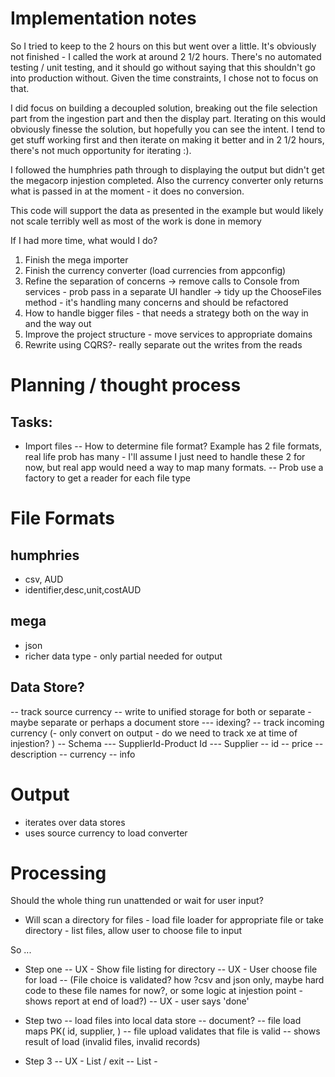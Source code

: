 ﻿# Implementation notes
So I tried to keep to the 2 hours on this but went over a little.  It's obviously not finished - I called the work at around 2 1/2 hours.
There's no automated testing / unit testing, and it should go without saying that this shouldn't go into production without. Given the time constraints, I chose not to focus on that.

I did focus on building a decoupled solution, breaking out the file selection part from the ingestion part and then the display part.
Iterating on this would obviously finesse the solution, but hopefully you can see the intent.
I tend to get stuff working first and then iterate on making it better and in 2 1/2 hours, there's not much opportunity for iterating :). 

I followed the humphries path through to displaying the output but didn't get the megacorp injestion completed. Also the currency converter only returns what is passed in at the moment - it does no conversion.

This code will support the data as presented in the example but would likely not scale terribly well as most of the work is done in memory

If I had more time, what would I do?
1. Finish the mega importer
2. Finish the currency converter (load currencies from appconfig)
3. Refine the separation of concerns
	-> remove calls to Console from services - prob pass in a separate UI handler
	-> tidy up the ChooseFiles method - it's handling many concerns and should be refactored
4. How to handle bigger files - that needs a strategy both on the way in and the way out
5. Improve the project structure - move services to appropriate domains 
6. Rewrite using CQRS?- really separate out the writes from the reads








# Planning / thought process

## Tasks:
- Import files
-- How to determine file format?  Example has 2 file formats, real life prob has many - I'll assume I just need to handle these 2 for now, but real app would need a way to map many formats. 
-- Prob use a factory to get a reader for each file type

# File Formats
## humphries
- csv, AUD
- identifier,desc,unit,costAUD
## mega
- json
- richer data type - only partial needed for output
##  Data Store?
-- track source currency 
-- write to unified storage for both or separate - maybe separate or perhaps a document store 
--- idexing? 
-- track incoming currency (- only convert on output - do we need to track xe at time of injestion? )
-- Schema
	--- SupplierId-Product Id
	--- Supplier
	-- id
	-- price
	-- description
	-- currency
	-- info


# Output
- iterates over data stores
- uses source currency to load converter

# Processing
Should the whole thing run unattended or wait for user input?
- Will scan a directory for files - load file loader for appropriate file or take directory - list files, allow user to choose file to input

So ...
- Step one
-- UX - Show file listing for directory
-- UX - User choose file for load
-- (File choice is validated? how ?csv and json only, maybe hard code to these file names for now?, or some logic at injestion point - shows report at end of load?) 
-- UX - user says 'done'

- Step two
-- load files into local data store 
-- document? 
-- file load maps PK( id, supplier, )
-- file upload validates that file is valid
-- shows result of load (invalid files, invalid records)

- Step 3
-- UX - List / exit
-- List - 
